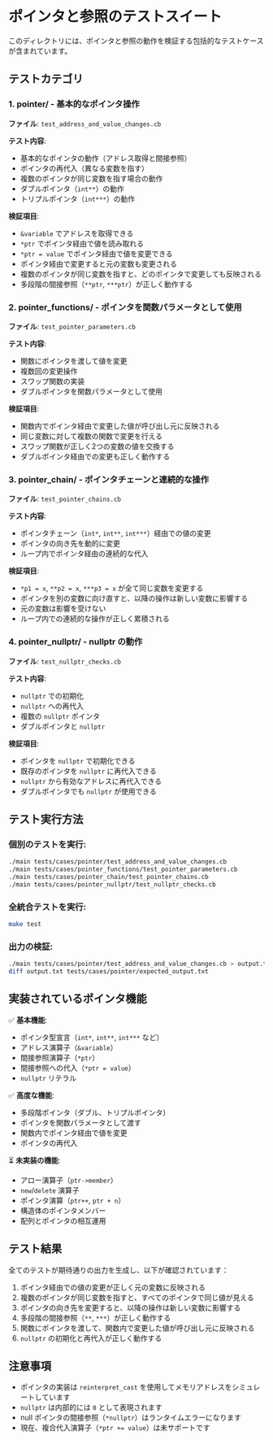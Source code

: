 # ポインタと参照のテストスイート

このディレクトリには、ポインタと参照の動作を検証する包括的なテストケースが含まれています。

## テストカテゴリ

### 1. pointer/ - 基本的なポインタ操作
**ファイル**: `test_address_and_value_changes.cb`

**テスト内容**:
- 基本的なポインタの動作（アドレス取得と間接参照）
- ポインタの再代入（異なる変数を指す）
- 複数のポインタが同じ変数を指す場合の動作
- ダブルポインタ（`int**`）の動作
- トリプルポインタ（`int***`）の動作

**検証項目**:
- `&variable` でアドレスを取得できる
- `*ptr` でポインタ経由で値を読み取れる
- `*ptr = value` でポインタ経由で値を変更できる
- ポインタ経由で変更すると元の変数も変更される
- 複数のポインタが同じ変数を指すと、どのポインタで変更しても反映される
- 多段階の間接参照（`**ptr`, `***ptr`）が正しく動作する

### 2. pointer_functions/ - ポインタを関数パラメータとして使用
**ファイル**: `test_pointer_parameters.cb`

**テスト内容**:
- 関数にポインタを渡して値を変更
- 複数回の変更操作
- スワップ関数の実装
- ダブルポインタを関数パラメータとして使用

**検証項目**:
- 関数内でポインタ経由で変更した値が呼び出し元に反映される
- 同じ変数に対して複数の関数で変更を行える
- スワップ関数が正しく2つの変数の値を交換する
- ダブルポインタ経由での変更も正しく動作する

### 3. pointer_chain/ - ポインタチェーンと連続的な操作
**ファイル**: `test_pointer_chains.cb`

**テスト内容**:
- ポインタチェーン（`int*`, `int**`, `int***`）経由での値の変更
- ポインタの向き先を動的に変更
- ループ内でポインタ経由の連続的な代入

**検証項目**:
- `*p1 = x`, `**p2 = x`, `***p3 = x` が全て同じ変数を変更する
- ポインタを別の変数に向け直すと、以降の操作は新しい変数に影響する
- 元の変数は影響を受けない
- ループ内での連続的な操作が正しく累積される

### 4. pointer_nullptr/ - nullptr の動作
**ファイル**: `test_nullptr_checks.cb`

**テスト内容**:
- `nullptr` での初期化
- `nullptr` への再代入
- 複数の `nullptr` ポインタ
- ダブルポインタと `nullptr`

**検証項目**:
- ポインタを `nullptr` で初期化できる
- 既存のポインタを `nullptr` に再代入できる
- `nullptr` から有効なアドレスに再代入できる
- ダブルポインタでも `nullptr` が使用できる

## テスト実行方法

### 個別のテストを実行:
```bash
./main tests/cases/pointer/test_address_and_value_changes.cb
./main tests/cases/pointer_functions/test_pointer_parameters.cb
./main tests/cases/pointer_chain/test_pointer_chains.cb
./main tests/cases/pointer_nullptr/test_nullptr_checks.cb
```

### 全統合テストを実行:
```bash
make test
```

### 出力の検証:
```bash
./main tests/cases/pointer/test_address_and_value_changes.cb > output.txt
diff output.txt tests/cases/pointer/expected_output.txt
```

## 実装されているポインタ機能

✅ **基本機能**:
- ポインタ型宣言（`int*`, `int**`, `int***` など）
- アドレス演算子（`&variable`）
- 間接参照演算子（`*ptr`）
- 間接参照への代入（`*ptr = value`）
- `nullptr` リテラル

✅ **高度な機能**:
- 多段階ポインタ（ダブル、トリプルポインタ）
- ポインタを関数パラメータとして渡す
- 関数内でポインタ経由で値を変更
- ポインタの再代入

⏳ **未実装の機能**:
- アロー演算子（`ptr->member`）
- `new`/`delete` 演算子
- ポインタ演算（`ptr++`, `ptr + n`）
- 構造体のポインタメンバー
- 配列とポインタの相互運用

## テスト結果

全てのテストが期待通りの出力を生成し、以下が確認されています：

1. ポインタ経由での値の変更が正しく元の変数に反映される
2. 複数のポインタが同じ変数を指すと、すべてのポインタで同じ値が見える
3. ポインタの向き先を変更すると、以降の操作は新しい変数に影響する
4. 多段階の間接参照（`**`, `***`）が正しく動作する
5. 関数にポインタを渡して、関数内で変更した値が呼び出し元に反映される
6. `nullptr` の初期化と再代入が正しく動作する

## 注意事項

- ポインタの実装は `reinterpret_cast` を使用してメモリアドレスをシミュレートしています
- `nullptr` は内部的には `0` として表現されます
- null ポインタの間接参照（`*nullptr`）はランタイムエラーになります
- 現在、複合代入演算子（`*ptr += value`）は未サポートです
